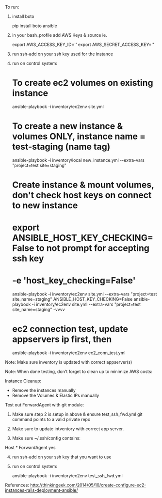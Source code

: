 To run:

1) install boto

    pip install boto ansible

2) in your bash_profile add AWS Keys & source ie.

    export AWS_ACCESS_KEY_ID=''
    export AWS_SECRET_ACCESS_KEY=''

3) run ssh-add on your ssh key used for the instance

4) run on control system:

    # To create ec2 volumes on existing instance
    ansible-playbook -i inventory/ec2env site.yml

    # To create a new instance & volumes ONLY, instance name = test-staging (name tag)
    ansible-playbook -i inventory/local new_instance.yml --extra-vars "project=test site=staging"

    # Create instance & mount volumes, don't check host keys on connect to new instance
    # export ANSIBLE_HOST_KEY_CHECKING=False  to not prompt for accepting ssh key
    # -e 'host_key_checking=False'
    ansible-playbook -i inventory/ec2env site.yml --extra-vars "project=test site_name=staging"
    ANSIBLE_HOST_KEY_CHECKING=False ansible-playbook -i inventory/ec2env site.yml --extra-vars "project=test site_name=staging" -vvvv


    # ec2 connection test, update appservers ip first, then
    ansible-playbook -i inventory/ec2env ec2_conn_test.yml

Note: Make sure inventory is updated with correct appserver(s)

Note: When done testing, don't forget to clean up to minimize AWS costs:

Instance Cleanup:

- Remove the instances manually
- Remove the Volumes & Elastic IPs manually



Test out ForwardAgent with git module:

1) Make sure step 2 is setup in above & ensure test_ssh_fwd.yml git command points to a valid private repo

2) Make sure to update intventory with correct app server.


3) Make sure ~/.ssh/config contains:

Host *
    ForwardAgent yes


4) run ssh-add on your ssh key that you want to use

5) run on control system:

    ansible-playbook -i inventory/ec2env test_ssh_fwd.yml


References: http://thinkingeek.com/2014/05/10/create-configure-ec2-instances-rails-deployment-ansible/

